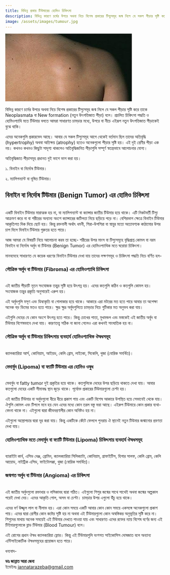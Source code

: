 ```yaml
---
title: বিভিন্ন প্রকার টিউমারের হোমিও চিকিৎসা
description: বিভিন্ন কারণে চর্মের উপরে অথবা নিচে বিশেষ প্রকারের টিস্যুসমূহ জন্ম নিলে যে সকল পীড়ার সৃষ্টি করে তাকে Neoplasmata বা New formation (নতুন উৎপত্তিজাত পীড়া) বলে। প্রচলিত চিকিৎসা পদ্ধতি ও হোমিওপ্যাথি মতে টিউমার বলতে আমরা সাধারণত চামড়ার মধ্যে, উপরে বা নীচে এইরূপ নতুন উৎপত্তিজাত পীড়াকেই বুঝে থাকি।
image: /assets/images/tumour.jpg
---
```

![বিভিন্ন প্রকার টিউমারের হোমিও চিকিৎসা](/assets/images/tumour.jpg)

বিভিন্ন কারণে চর্মের উপরে অথবা নিচে বিশেষ প্রকারের টিস্যুসমূহ জন্ম নিলে যে সকল পীড়ার সৃষ্টি করে তাকে Neoplasmata বা New formation (নতুন উৎপত্তিজাত পীড়া) বলে। প্রচলিত চিকিৎসা পদ্ধতি ও হোমিওপ্যাথি মতে টিউমার বলতে আমরা সাধারণত চামড়ার মধ্যে, উপরে বা নীচে এইরূপ নতুন উৎপত্তিজাত পীড়াকেই বুঝে থাকি।

এদের অনেকগুলি প্রকারভেদ আছে। আবার যে সকল টিস্যুসমূহ আগে থেকেই বর্তমান ছিল তাদের অতিবৃদ্ধি (hypertrophy) অথবা অতিক্ষয় (atrophy) হতেও অনেকগুলো পীড়ার সৃষ্টি হয়। এই দুই শ্রেণীর পীড়া এক নয়। কখনও কখনও কিছুটা সাদৃশ্য থাকলেও অতিবৃদ্ধিজনিত পীড়াগুলি সম্পূর্ণ স্বতন্ত্রভাবে আলোচনার যোগ্য।

অতিবৃদ্ধিজাত পীড়াসমূহ প্রধানত দুই ভাগে ভাগ করা হয়।

১. বিনাইন বা নির্দোষ টিউমার।

২. ম্যালিগন্যান্ট বা দূষিত টিউমার।

## বিনাইন বা নির্দোষ টিউমার (Benign Tumor) এর হোমিও চিকিৎসা
<br>
একটি বিনাইন টিউমার মারাত্মক হয় না, যা ম্যালিগন্যান্ট বা ক্যান্সার জাতীয় টিউমার হয়ে থাকে। এটি নিকটবর্তী টিস্যু আক্রমণ করে না বা শরীরের অন্যান্য অংশে ক্যান্সারের জটিলতা নিয়ে ছড়িয়ে পড়ে না। বেশিরভাগ ক্ষেত্রে বিনাইন টিউমার আকৃতিগত দিক দিয়ে ছোট হয়। কিন্তু রক্তনালী অর্থাৎ ধমনী, শিরা-উপশিরা বা স্নায়ুর মতো অত্যাবশ্যক কাঠামোর উপর চাপ দিলে বিনাইন টিউমার গুরুতর হতে পারে।

আজ আমরা যে বিষয়টি নিয়ে আলোচনা করব তা হচ্ছে- শরীরের উপর মাংস বা টিস্যুসমূহে বৃদ্ধিপ্রাপ্ত কোমল বা নরম বিনাইন বা নির্দোষ অর্বুদ বা টিউমার (Benign Tumor) এর হোমিওপ্যাথিক মতে ঘরোয়া চিকিৎসা।

মানবদেহে সাধারণত যে কয়েক ধরণের বিনাইন টিউমার দেখা যায় তাদের লক্ষণসমূহ ও চিকিৎসা পদ্ধতি নিচে বর্ণিত হল-

### সৌত্রিক অর্বুদ বা টিউমার (Fibroma) এর হোমিওপ্যাথি চিকিৎসা
<br>
এই জাতীয় পীড়াটি নূতন সংযোজক তন্তুর সৃষ্টি হয়ে উৎপন্ন হয়। এদের কতগুলি কঠিন ও কতগুলি কোমল হয়। সংযোজক তন্তুর প্রকৃতি অনুসারেই এরুপ হয়।

এই অর্বুদগুলি মসৃণ এবং ডিম্বাকৃতি বা গোলাকার হয়ে থাকে। আকারে এরা মটরের মত হতে পারে আবার তা অপেক্ষা অনেক বড় ডিমের মতও হতে পারে। ক্ষুদ্র ক্ষুদ্র অর্বুদগুলিতে চামড়ার নিচে গুটিকার মত অনুভব করা যায়।

এইগুলি দেহের যে কোন অংশে উৎপন্ন হতে পারে। কিন্তু চোখের পাতা, মুখমন্ডল এবং মস্তকেই এই জাতীয় অর্বুদ বা টিউমার বিশেষভাবে দেখা যায়। কারণতত্ত্ব সঠিক না জানা গেলেও এরা কখনই সাংঘাতিক হয় না।

### সৌত্রিক অর্বুদ বা টিউমার চিকিৎসায় ব্যবহার্য হোমিওপ্যাথিক ঔষধসমূহ
<br>
ক্যালক্যারিয়া আর্স, কোনিয়াম, আইয়ড, কেলি ব্রোম, লাইকো, সিকেলি, থুজা (বোরিক সমর্থিত)।

### মেদার্বুদ (Lipoma) বা ফ্যাটি টিউমার এর হোমিও ওষুধ
<br>
মেদার্বুদ বা fatty tumor দুই প্রকৃতির হয়ে থাকে। কতগুলিকে দেহের উপর ছড়িয়ে থাকতে দেখা যায়। আবার কতগুলো দেহের একটি সীমাবদ্ধ স্থান জুড়ে থাকে। পূর্বোক্ত প্রকারের টিউমারগুলো চেপ্টা হয়।

এই জাতীয় টিউমার বা অর্বুদগুলো ধীরে ধীরে প্রকাশ পায় এবং একটি বিশেষ আকারে উপস্থিত হয়ে সেভাবেই থেকে যায়। ঐগুলি কোমল এবং টিপলে মনে হয় যেন এদের মধ্যে কোন তরল বস্তু ভরা আছে। এইরুপ টিউমারে কোন প্রকার ব্যথা-বেদনা থাকে না। এইগুলো দ্বারা জীবনপ্রণালীর কোন অনিষ্টও হয় না।

এইগুলো অস্ত্রোপচার দ্বারা দূর করা যায়। কিন্তু একটিকে কেঁটে ফেললে পুনরায় ঐ স্থানেই নতুন টিউমার জন্মানোর প্রবণতা দেখা যায়।

### হোমিওপ্যাথিক মতে মেদার্বুদ বা ফ্যাটি টিউমার (Lipoma) চিকিৎসায় ব্যবহার্য ঔষধসমূহ
<br>
ব্যারাইটা কার্ব, এসিড বেঞ্জ, ব্রোমিন, ক্যালক্যারিয়া সিলিক্যাটা, কোনিয়াম, গ্রাফাইটিস, হিপার সালফ, কেলি ব্রোম, কেলি আয়োড, নাইট্রিক এসিড, ফাইটোলক্কা, থুজা (বোরিক সমর্থিত)।

### জন্মগত অর্বুদ বা টিউমার (Angioma) এর চিকিৎসা
<br>
এই জাতীয় অর্বুদগুলো রক্তাধার ও লসিকাবহ দ্বারা গঠিত। এইগুলো শিশুর জন্মের সাথে সাথেই অথবা জন্মের অল্পকাল পরেই দেখা দেয়। এদের আকৃতি গোল, অসম বা চেপ্টা। চামড়ার উপর এগুলো উঁচু হয়ে থাকে।

এদের বর্ণ উজ্জ্বল লাল বা নীলাভ হয়। এরা কোন সময়ে একটি আবার কোন কোন সময়ে একসঙ্গে অনেকগুলো প্রকাশ পায়। এদের দ্বারা রোগীর কোন কষ্টের সৃষ্টি হয় না অথবা এই টিউমারগুলো কোন অস্বস্তিকর অনুভূতির সৃষ্টি করে না। শিশুদের মাথায় অনেক সময়েই এই টিউমার দেখতে পাওয়া যায় এবং সাধারণত এদের রক্তের ন্যায় বিশেষ বর্ণের জন্য এই টিইমারগুলোকে ব্লাড টিউমার (Blood Tumour) বলে।

এই রোগের প্রধান ঔষধ ক্যালক্যরিয়া ফ্লোর। কিন্তু এই টিউমারগুলি বংশগত সাইকোসিস দোষজাত বলে অন্যান্য এন্টিসাইকোটিক ঔষধসমূহের প্রয়োজন হতে পারে।

ধন্যবাদ-

<b>ডাঃ জান্নাত আরা জেবা</b><br>
ইমেইলঃ <a href="mailto:jannatarazeba@gmail.com">jannatarazeba@gmail.com</a>
